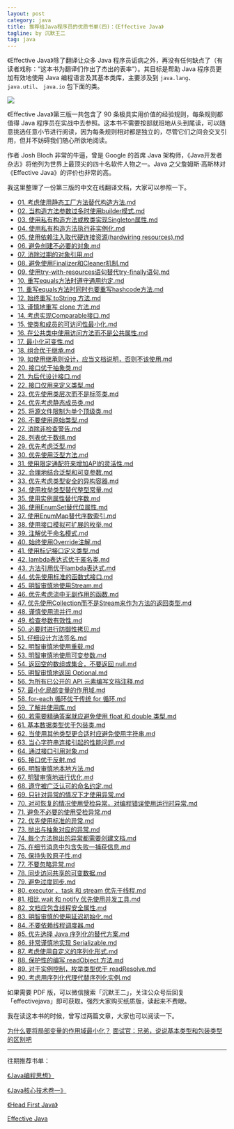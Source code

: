 ```yaml
---
layout: post
category: java
title: 推荐给Java程序员的优质书单(四)：《Effective Java》
tagline: by 沉默王二
tag: java
---
```


《Effective Java》除了翻译让众多 Java 程序员诟病之外，再没有任何缺点了（有读者戏称：“这本书为翻译们作出了杰出的表率”）。其目标是帮助 Java 程序员更加有效地使用 Java 编程语言及其基本类库，主要涉及到 `java.lang`、`java.util`、 `java.io` 包下面的类。

<!--more-->


![](http://www.itwanger.com/assets/images/2019/12/effective-java-1.png)

《Effective Java》第三版一共包含了 90 条极具实用价值的经验规则，每条规则都值得 Java 程序员在实战中去参照。这本书不需要按部就班地从头到尾读，可以随意挑选任意小节进行阅读，因为每条规则相对都是独立的，尽管它们之间会交叉引用，但并不妨碍我们随心所欲地阅读。

作者 Josh Bloch 非常的牛逼，曾是 Google 的首席 Java 架构师，《Java开发者杂志》将他列为世界上最顶尖的四十名软件人物之一。Java 之父詹姆斯·高斯林对《Effective Java》的评价也非常的高。

我这里整理了一份第三版的中文在线翻译文档，大家可以参照一下。

*   [01\. 考虑使用静态工厂方法替代构造方法.md](https://github.com/sjsdfg/effective-java-3rd-chinese/blob/master/docs/notes/01.%20%E8%80%83%E8%99%91%E4%BD%BF%E7%94%A8%E9%9D%99%E6%80%81%E5%B7%A5%E5%8E%82%E6%96%B9%E6%B3%95%E6%9B%BF%E4%BB%A3%E6%9E%84%E9%80%A0%E6%96%B9%E6%B3%95.md)
*   [02\. 当构造方法参数过多时使用builder模式.md](https://github.com/sjsdfg/effective-java-3rd-chinese/blob/master/docs/notes/02.%20%E5%BD%93%E6%9E%84%E9%80%A0%E6%96%B9%E6%B3%95%E5%8F%82%E6%95%B0%E8%BF%87%E5%A4%9A%E6%97%B6%E4%BD%BF%E7%94%A8builder%E6%A8%A1%E5%BC%8F.md)
*   [03\. 使用私有构造方法或枚类实现Singleton属性.md](https://github.com/sjsdfg/effective-java-3rd-chinese/blob/master/docs/notes/03.%20%E4%BD%BF%E7%94%A8%E7%A7%81%E6%9C%89%E6%9E%84%E9%80%A0%E6%96%B9%E6%B3%95%E6%88%96%E6%9E%9A%E7%B1%BB%E5%AE%9E%E7%8E%B0Singleton%E5%B1%9E%E6%80%A7.md)
*   [04\. 使用私有构造方法执行非实例化.md](https://github.com/sjsdfg/effective-java-3rd-chinese/blob/master/docs/notes/04.%20%E4%BD%BF%E7%94%A8%E7%A7%81%E6%9C%89%E6%9E%84%E9%80%A0%E6%96%B9%E6%B3%95%E6%89%A7%E8%A1%8C%E9%9D%9E%E5%AE%9E%E4%BE%8B%E5%8C%96.md)
*   [05\. 使用依赖注入取代硬连接资源(hardwiring resources).md](https://github.com/sjsdfg/effective-java-3rd-chinese/blob/master/docs/notes/05.%20%E4%BD%BF%E7%94%A8%E4%BE%9D%E8%B5%96%E6%B3%A8%E5%85%A5%E5%8F%96%E4%BB%A3%E7%A1%AC%E8%BF%9E%E6%8E%A5%E8%B5%84%E6%BA%90(hardwiring%20resources).md)
*   [06\. 避免创建不必要的对象.md](https://github.com/sjsdfg/effective-java-3rd-chinese/blob/master/docs/notes/06.%20%E9%81%BF%E5%85%8D%E5%88%9B%E5%BB%BA%E4%B8%8D%E5%BF%85%E8%A6%81%E7%9A%84%E5%AF%B9%E8%B1%A1.md)
*   [07\. 消除过期的对象引用.md](https://github.com/sjsdfg/effective-java-3rd-chinese/blob/master/docs/notes/07.%20%E6%B6%88%E9%99%A4%E8%BF%87%E6%9C%9F%E7%9A%84%E5%AF%B9%E8%B1%A1%E5%BC%95%E7%94%A8.md)
*   [08\. 避免使用Finalizer和Cleaner机制.md](https://github.com/sjsdfg/effective-java-3rd-chinese/blob/master/docs/notes/08.%20%E9%81%BF%E5%85%8D%E4%BD%BF%E7%94%A8Finalizer%E5%92%8CCleaner%E6%9C%BA%E5%88%B6.md)
*   [09\. 使用try-with-resources语句替代try-finally语句.md](https://github.com/sjsdfg/effective-java-3rd-chinese/blob/master/docs/notes/09.%20%E4%BD%BF%E7%94%A8try-with-resources%E8%AF%AD%E5%8F%A5%E6%9B%BF%E4%BB%A3try-finally%E8%AF%AD%E5%8F%A5.md)
*   [10\. 重写equals方法时遵守通用约定.md](https://github.com/sjsdfg/effective-java-3rd-chinese/blob/master/docs/notes/10.%20%E9%87%8D%E5%86%99equals%E6%96%B9%E6%B3%95%E6%97%B6%E9%81%B5%E5%AE%88%E9%80%9A%E7%94%A8%E7%BA%A6%E5%AE%9A.md)
*   [11\. 重写equals方法时同时也要重写hashcode方法.md](https://github.com/sjsdfg/effective-java-3rd-chinese/blob/master/docs/notes/11.%20%E9%87%8D%E5%86%99equals%E6%96%B9%E6%B3%95%E6%97%B6%E5%90%8C%E6%97%B6%E4%B9%9F%E8%A6%81%E9%87%8D%E5%86%99hashcode%E6%96%B9%E6%B3%95.md)
*   [12\. 始终重写 toString 方法.md](https://github.com/sjsdfg/effective-java-3rd-chinese/blob/master/docs/notes/12.%20%E5%A7%8B%E7%BB%88%E9%87%8D%E5%86%99%20toString%20%E6%96%B9%E6%B3%95.md)
*   [13\. 谨慎地重写 clone 方法.md](https://github.com/sjsdfg/effective-java-3rd-chinese/blob/master/docs/notes/13.%20%E8%B0%A8%E6%85%8E%E5%9C%B0%E9%87%8D%E5%86%99%20clone%20%E6%96%B9%E6%B3%95.md)
*   [14\. 考虑实现Comparable接口.md](https://github.com/sjsdfg/effective-java-3rd-chinese/blob/master/docs/notes/14.%20%E8%80%83%E8%99%91%E5%AE%9E%E7%8E%B0Comparable%E6%8E%A5%E5%8F%A3.md)
*   [15\. 使类和成员的可访问性最小化.md](https://github.com/sjsdfg/effective-java-3rd-chinese/blob/master/docs/notes/15.%20%E4%BD%BF%E7%B1%BB%E5%92%8C%E6%88%90%E5%91%98%E7%9A%84%E5%8F%AF%E8%AE%BF%E9%97%AE%E6%80%A7%E6%9C%80%E5%B0%8F%E5%8C%96.md)
*   [16\. 在公共类中使用访问方法而不是公共属性.md](https://github.com/sjsdfg/effective-java-3rd-chinese/blob/master/docs/notes/16.%20%E5%9C%A8%E5%85%AC%E5%85%B1%E7%B1%BB%E4%B8%AD%E4%BD%BF%E7%94%A8%E8%AE%BF%E9%97%AE%E6%96%B9%E6%B3%95%E8%80%8C%E4%B8%8D%E6%98%AF%E5%85%AC%E5%85%B1%E5%B1%9E%E6%80%A7.md)
*   [17\. 最小化可变性.md](https://github.com/sjsdfg/effective-java-3rd-chinese/blob/master/docs/notes/17.%20%E6%9C%80%E5%B0%8F%E5%8C%96%E5%8F%AF%E5%8F%98%E6%80%A7.md)
*   [18\. 组合优于继承.md](https://github.com/sjsdfg/effective-java-3rd-chinese/blob/master/docs/notes/18.%20%E7%BB%84%E5%90%88%E4%BC%98%E4%BA%8E%E7%BB%A7%E6%89%BF.md)
*   [19\. 如使用继承则设计，应当文档说明，否则不该使用.md](https://github.com/sjsdfg/effective-java-3rd-chinese/blob/master/docs/notes/19.%20%E5%A6%82%E4%BD%BF%E7%94%A8%E7%BB%A7%E6%89%BF%E5%88%99%E8%AE%BE%E8%AE%A1%EF%BC%8C%E5%BA%94%E5%BD%93%E6%96%87%E6%A1%A3%E8%AF%B4%E6%98%8E%EF%BC%8C%E5%90%A6%E5%88%99%E4%B8%8D%E8%AF%A5%E4%BD%BF%E7%94%A8.md)
*   [20\. 接口优于抽象类.md](https://github.com/sjsdfg/effective-java-3rd-chinese/blob/master/docs/notes/20.%20%E6%8E%A5%E5%8F%A3%E4%BC%98%E4%BA%8E%E6%8A%BD%E8%B1%A1%E7%B1%BB.md)
*   [21\. 为后代设计接口.md](https://github.com/sjsdfg/effective-java-3rd-chinese/blob/master/docs/notes/21.%20%E4%B8%BA%E5%90%8E%E4%BB%A3%E8%AE%BE%E8%AE%A1%E6%8E%A5%E5%8F%A3.md)
*   [22\. 接口仅用来定义类型.md](https://github.com/sjsdfg/effective-java-3rd-chinese/blob/master/docs/notes/22.%20%E6%8E%A5%E5%8F%A3%E4%BB%85%E7%94%A8%E6%9D%A5%E5%AE%9A%E4%B9%89%E7%B1%BB%E5%9E%8B.md)
*   [23\. 优先使用类层次而不是标签类.md](https://github.com/sjsdfg/effective-java-3rd-chinese/blob/master/docs/notes/23.%20%E4%BC%98%E5%85%88%E4%BD%BF%E7%94%A8%E7%B1%BB%E5%B1%82%E6%AC%A1%E8%80%8C%E4%B8%8D%E6%98%AF%E6%A0%87%E7%AD%BE%E7%B1%BB.md)
*   [24\. 优先考虑静态成员类.md](https://github.com/sjsdfg/effective-java-3rd-chinese/blob/master/docs/notes/24.%20%E4%BC%98%E5%85%88%E8%80%83%E8%99%91%E9%9D%99%E6%80%81%E6%88%90%E5%91%98%E7%B1%BB.md)
*   [25\. 将源文件限制为单个顶级类.md](https://github.com/sjsdfg/effective-java-3rd-chinese/blob/master/docs/notes/25.%20%E5%B0%86%E6%BA%90%E6%96%87%E4%BB%B6%E9%99%90%E5%88%B6%E4%B8%BA%E5%8D%95%E4%B8%AA%E9%A1%B6%E7%BA%A7%E7%B1%BB.md)
*   [26\. 不要使用原始类型.md](https://github.com/sjsdfg/effective-java-3rd-chinese/blob/master/docs/notes/26.%20%E4%B8%8D%E8%A6%81%E4%BD%BF%E7%94%A8%E5%8E%9F%E5%A7%8B%E7%B1%BB%E5%9E%8B.md)
*   [27\. 消除非检查警告.md](https://github.com/sjsdfg/effective-java-3rd-chinese/blob/master/docs/notes/27.%20%E6%B6%88%E9%99%A4%E9%9D%9E%E6%A3%80%E6%9F%A5%E8%AD%A6%E5%91%8A.md)
* [28\. 列表优于数组.md](https://github.com/sjsdfg/effective-java-3rd-chinese/blob/master/docs/notes/28.%20%E5%88%97%E8%A1%A8%E4%BC%98%E4%BA%8E%E6%95%B0%E7%BB%84.md)
*   [29\. 优先考虑泛型.md](https://github.com/sjsdfg/effective-java-3rd-chinese/blob/master/docs/notes/29.%20%E4%BC%98%E5%85%88%E8%80%83%E8%99%91%E6%B3%9B%E5%9E%8B.md)
*   [30\. 优先使用泛型方法.md](https://github.com/sjsdfg/effective-java-3rd-chinese/blob/master/docs/notes/30.%20%E4%BC%98%E5%85%88%E4%BD%BF%E7%94%A8%E6%B3%9B%E5%9E%8B%E6%96%B9%E6%B3%95.md)
*   [31\. 使用限定通配符来增加API的灵活性.md](https://github.com/sjsdfg/effective-java-3rd-chinese/blob/master/docs/notes/31.%20%E4%BD%BF%E7%94%A8%E9%99%90%E5%AE%9A%E9%80%9A%E9%85%8D%E7%AC%A6%E6%9D%A5%E5%A2%9E%E5%8A%A0API%E7%9A%84%E7%81%B5%E6%B4%BB%E6%80%A7.md)
*   [32\. 合理地结合泛型和可变参数.md](https://github.com/sjsdfg/effective-java-3rd-chinese/blob/master/docs/notes/32.%20%E5%90%88%E7%90%86%E5%9C%B0%E7%BB%93%E5%90%88%E6%B3%9B%E5%9E%8B%E5%92%8C%E5%8F%AF%E5%8F%98%E5%8F%82%E6%95%B0.md)
*   [33\. 优先考虑类型安全的异构容器.md](https://github.com/sjsdfg/effective-java-3rd-chinese/blob/master/docs/notes/33.%20%E4%BC%98%E5%85%88%E8%80%83%E8%99%91%E7%B1%BB%E5%9E%8B%E5%AE%89%E5%85%A8%E7%9A%84%E5%BC%82%E6%9E%84%E5%AE%B9%E5%99%A8.md)
*   [34\. 使用枚举类型替代整型常量.md](https://github.com/sjsdfg/effective-java-3rd-chinese/blob/master/docs/notes/34.%20%E4%BD%BF%E7%94%A8%E6%9E%9A%E4%B8%BE%E7%B1%BB%E5%9E%8B%E6%9B%BF%E4%BB%A3%E6%95%B4%E5%9E%8B%E5%B8%B8%E9%87%8F.md)
*   [35\. 使用实例属性替代序数.md](https://github.com/sjsdfg/effective-java-3rd-chinese/blob/master/docs/notes/35.%20%E4%BD%BF%E7%94%A8%E5%AE%9E%E4%BE%8B%E5%B1%9E%E6%80%A7%E6%9B%BF%E4%BB%A3%E5%BA%8F%E6%95%B0.md)
*   [36\. 使用EnumSet替代位属性.md](https://github.com/sjsdfg/effective-java-3rd-chinese/blob/master/docs/notes/36.%20%E4%BD%BF%E7%94%A8EnumSet%E6%9B%BF%E4%BB%A3%E4%BD%8D%E5%B1%9E%E6%80%A7.md)
*   [37\. 使用EnumMap替代序数索引.md](https://github.com/sjsdfg/effective-java-3rd-chinese/blob/master/docs/notes/37.%20%E4%BD%BF%E7%94%A8EnumMap%E6%9B%BF%E4%BB%A3%E5%BA%8F%E6%95%B0%E7%B4%A2%E5%BC%95.md)
* [38\. 使用接口模拟可扩展的枚举.md](https://github.com/sjsdfg/effective-java-3rd-chinese/blob/master/docs/notes/38.%20%E4%BD%BF%E7%94%A8%E6%8E%A5%E5%8F%A3%E6%A8%A1%E6%8B%9F%E5%8F%AF%E6%89%A9%E5%B1%95%E7%9A%84%E6%9E%9A%E4%B8%BE.md)
*   [39\. 注解优于命名模式.md](https://github.com/sjsdfg/effective-java-3rd-chinese/blob/master/docs/notes/39.%20%E6%B3%A8%E8%A7%A3%E4%BC%98%E4%BA%8E%E5%91%BD%E5%90%8D%E6%A8%A1%E5%BC%8F.md)
*   [40\. 始终使用Override注解.md](https://github.com/sjsdfg/effective-java-3rd-chinese/blob/master/docs/notes/40.%20%E5%A7%8B%E7%BB%88%E4%BD%BF%E7%94%A8Override%E6%B3%A8%E8%A7%A3.md)
*   [41\. 使用标记接口定义类型.md](https://github.com/sjsdfg/effective-java-3rd-chinese/blob/master/docs/notes/41.%20%E4%BD%BF%E7%94%A8%E6%A0%87%E8%AE%B0%E6%8E%A5%E5%8F%A3%E5%AE%9A%E4%B9%89%E7%B1%BB%E5%9E%8B.md)
*   [42\. lambda表达式优于匿名类.md](https://github.com/sjsdfg/effective-java-3rd-chinese/blob/master/docs/notes/42.%20lambda%E8%A1%A8%E8%BE%BE%E5%BC%8F%E4%BC%98%E4%BA%8E%E5%8C%BF%E5%90%8D%E7%B1%BB.md)
*   [43\. 方法引用优于lambda表达式.md](https://github.com/sjsdfg/effective-java-3rd-chinese/blob/master/docs/notes/43.%20%E6%96%B9%E6%B3%95%E5%BC%95%E7%94%A8%E4%BC%98%E4%BA%8Elambda%E8%A1%A8%E8%BE%BE%E5%BC%8F.md)
*   [44\. 优先使用标准的函数式接口.md](https://github.com/sjsdfg/effective-java-3rd-chinese/blob/master/docs/notes/44.%20%E4%BC%98%E5%85%88%E4%BD%BF%E7%94%A8%E6%A0%87%E5%87%86%E7%9A%84%E5%87%BD%E6%95%B0%E5%BC%8F%E6%8E%A5%E5%8F%A3.md)
*   [45\. 明智审慎地使用Stream.md](https://github.com/sjsdfg/effective-java-3rd-chinese/blob/master/docs/notes/45.%20%E6%98%8E%E6%99%BA%E5%AE%A1%E6%85%8E%E5%9C%B0%E4%BD%BF%E7%94%A8Stream.md)
*   [46\. 优先考虑流中无副作用的函数.md](https://github.com/sjsdfg/effective-java-3rd-chinese/blob/master/docs/notes/46.%20%E4%BC%98%E5%85%88%E8%80%83%E8%99%91%E6%B5%81%E4%B8%AD%E6%97%A0%E5%89%AF%E4%BD%9C%E7%94%A8%E7%9A%84%E5%87%BD%E6%95%B0.md)
*   [47\. 优先使用Collection而不是Stream来作为方法的返回类型.md](https://github.com/sjsdfg/effective-java-3rd-chinese/blob/master/docs/notes/47.%20%E4%BC%98%E5%85%88%E4%BD%BF%E7%94%A8Collection%E8%80%8C%E4%B8%8D%E6%98%AFStream%E6%9D%A5%E4%BD%9C%E4%B8%BA%E6%96%B9%E6%B3%95%E7%9A%84%E8%BF%94%E5%9B%9E%E7%B1%BB%E5%9E%8B.md)
*   [48\. 谨慎使用流并行.md](https://github.com/sjsdfg/effective-java-3rd-chinese/blob/master/docs/notes/48.%20%E8%B0%A8%E6%85%8E%E4%BD%BF%E7%94%A8%E6%B5%81%E5%B9%B6%E8%A1%8C.md)
*   [49\. 检查参数有效性.md](https://github.com/sjsdfg/effective-java-3rd-chinese/blob/master/docs/notes/49.%20%E6%A3%80%E6%9F%A5%E5%8F%82%E6%95%B0%E6%9C%89%E6%95%88%E6%80%A7.md)
*   [50\. 必要时进行防御性拷贝.md](https://github.com/sjsdfg/effective-java-3rd-chinese/blob/master/docs/notes/50.%20%E5%BF%85%E8%A6%81%E6%97%B6%E8%BF%9B%E8%A1%8C%E9%98%B2%E5%BE%A1%E6%80%A7%E6%8B%B7%E8%B4%9D.md)
*   [51\. 仔细设计方法签名.md](https://github.com/sjsdfg/effective-java-3rd-chinese/blob/master/docs/notes/51.%20%E4%BB%94%E7%BB%86%E8%AE%BE%E8%AE%A1%E6%96%B9%E6%B3%95%E7%AD%BE%E5%90%8D.md)
*   [52\. 明智审慎地使用重载.md](https://github.com/sjsdfg/effective-java-3rd-chinese/blob/master/docs/notes/52.%20%E6%98%8E%E6%99%BA%E5%AE%A1%E6%85%8E%E5%9C%B0%E4%BD%BF%E7%94%A8%E9%87%8D%E8%BD%BD.md)
*   [53\. 明智审慎地使用可变参数.md](https://github.com/sjsdfg/effective-java-3rd-chinese/blob/master/docs/notes/53.%20%E6%98%8E%E6%99%BA%E5%AE%A1%E6%85%8E%E5%9C%B0%E4%BD%BF%E7%94%A8%E5%8F%AF%E5%8F%98%E5%8F%82%E6%95%B0.md)
*   [54\. 返回空的数组或集合，不要返回 null.md](https://github.com/sjsdfg/effective-java-3rd-chinese/blob/master/docs/notes/54.%20%E8%BF%94%E5%9B%9E%E7%A9%BA%E7%9A%84%E6%95%B0%E7%BB%84%E6%88%96%E9%9B%86%E5%90%88%EF%BC%8C%E4%B8%8D%E8%A6%81%E8%BF%94%E5%9B%9E%20null.md)
*   [55\. 明智审慎地返回 Optional.md](https://github.com/sjsdfg/effective-java-3rd-chinese/blob/master/docs/notes/55.%20%E6%98%8E%E6%99%BA%E5%AE%A1%E6%85%8E%E5%9C%B0%E8%BF%94%E5%9B%9E%20Optional.md)
*   [56\. 为所有已公开的 API 元素编写文档注释.md](https://github.com/sjsdfg/effective-java-3rd-chinese/blob/master/docs/notes/56.%20%E4%B8%BA%E6%89%80%E6%9C%89%E5%B7%B2%E5%85%AC%E5%BC%80%E7%9A%84%20API%20%E5%85%83%E7%B4%A0%E7%BC%96%E5%86%99%E6%96%87%E6%A1%A3%E6%B3%A8%E9%87%8A.md)
*   [57\. 最小化局部变量的作用域.md](https://github.com/sjsdfg/effective-java-3rd-chinese/blob/master/docs/notes/57.%20%E6%9C%80%E5%B0%8F%E5%8C%96%E5%B1%80%E9%83%A8%E5%8F%98%E9%87%8F%E7%9A%84%E4%BD%9C%E7%94%A8%E5%9F%9F.md)
*   [58\. for-each 循环优于传统 for 循环.md](https://github.com/sjsdfg/effective-java-3rd-chinese/blob/master/docs/notes/58.%20for-each%20%E5%BE%AA%E7%8E%AF%E4%BC%98%E4%BA%8E%E4%BC%A0%E7%BB%9F%20for%20%E5%BE%AA%E7%8E%AF.md)
*   [59\. 了解并使用库.md](https://github.com/sjsdfg/effective-java-3rd-chinese/blob/master/docs/notes/59.%20%E4%BA%86%E8%A7%A3%E5%B9%B6%E4%BD%BF%E7%94%A8%E5%BA%93.md)
*   [60\. 若需要精确答案就应避免使用 float 和 double 类型.md](https://github.com/sjsdfg/effective-java-3rd-chinese/blob/master/docs/notes/60.%20%E8%8B%A5%E9%9C%80%E8%A6%81%E7%B2%BE%E7%A1%AE%E7%AD%94%E6%A1%88%E5%B0%B1%E5%BA%94%E9%81%BF%E5%85%8D%E4%BD%BF%E7%94%A8%20float%20%E5%92%8C%20double%20%E7%B1%BB%E5%9E%8B.md)
*   [61\. 基本数据类型优于包装类.md](https://github.com/sjsdfg/effective-java-3rd-chinese/blob/master/docs/notes/61.%20%E5%9F%BA%E6%9C%AC%E6%95%B0%E6%8D%AE%E7%B1%BB%E5%9E%8B%E4%BC%98%E4%BA%8E%E5%8C%85%E8%A3%85%E7%B1%BB.md)
*   [62\. 当使用其他类型更合适时应避免使用字符串.md](https://github.com/sjsdfg/effective-java-3rd-chinese/blob/master/docs/notes/62.%20%E5%BD%93%E4%BD%BF%E7%94%A8%E5%85%B6%E4%BB%96%E7%B1%BB%E5%9E%8B%E6%9B%B4%E5%90%88%E9%80%82%E6%97%B6%E5%BA%94%E9%81%BF%E5%85%8D%E4%BD%BF%E7%94%A8%E5%AD%97%E7%AC%A6%E4%B8%B2.md)
*   [63\. 当心字符串连接引起的性能问题.md](https://github.com/sjsdfg/effective-java-3rd-chinese/blob/master/docs/notes/63.%20%E5%BD%93%E5%BF%83%E5%AD%97%E7%AC%A6%E4%B8%B2%E8%BF%9E%E6%8E%A5%E5%BC%95%E8%B5%B7%E7%9A%84%E6%80%A7%E8%83%BD%E9%97%AE%E9%A2%98.md)
*   [64\. 通过接口引用对象.md](https://github.com/sjsdfg/effective-java-3rd-chinese/blob/master/docs/notes/64.%20%E9%80%9A%E8%BF%87%E6%8E%A5%E5%8F%A3%E5%BC%95%E7%94%A8%E5%AF%B9%E8%B1%A1.md)
*   [65\. 接口优于反射.md](https://github.com/sjsdfg/effective-java-3rd-chinese/blob/master/docs/notes/65.%20%E6%8E%A5%E5%8F%A3%E4%BC%98%E4%BA%8E%E5%8F%8D%E5%B0%84.md)
*   [66\. 明智审慎地本地方法.md](https://github.com/sjsdfg/effective-java-3rd-chinese/blob/master/docs/notes/66.%20%E6%98%8E%E6%99%BA%E5%AE%A1%E6%85%8E%E5%9C%B0%E6%9C%AC%E5%9C%B0%E6%96%B9%E6%B3%95.md)
*   [67\. 明智审慎地进行优化.md](https://github.com/sjsdfg/effective-java-3rd-chinese/blob/master/docs/notes/67.%20%E6%98%8E%E6%99%BA%E5%AE%A1%E6%85%8E%E5%9C%B0%E8%BF%9B%E8%A1%8C%E4%BC%98%E5%8C%96.md)
*   [68\. 遵守被广泛认可的命名约定.md](https://github.com/sjsdfg/effective-java-3rd-chinese/blob/master/docs/notes/68.%20%E9%81%B5%E5%AE%88%E8%A2%AB%E5%B9%BF%E6%B3%9B%E8%AE%A4%E5%8F%AF%E7%9A%84%E5%91%BD%E5%90%8D%E7%BA%A6%E5%AE%9A.md)
*   [69\. 只针对异常的情况下才使用异常.md](https://github.com/sjsdfg/effective-java-3rd-chinese/blob/master/docs/notes/69.%20%E5%8F%AA%E9%92%88%E5%AF%B9%E5%BC%82%E5%B8%B8%E7%9A%84%E6%83%85%E5%86%B5%E4%B8%8B%E6%89%8D%E4%BD%BF%E7%94%A8%E5%BC%82%E5%B8%B8.md)
*   [70\. 对可恢复的情况使用受检异常，对编程错误使用运行时异常.md](https://github.com/sjsdfg/effective-java-3rd-chinese/blob/master/docs/notes/70.%20%E5%AF%B9%E5%8F%AF%E6%81%A2%E5%A4%8D%E7%9A%84%E6%83%85%E5%86%B5%E4%BD%BF%E7%94%A8%E5%8F%97%E6%A3%80%E5%BC%82%E5%B8%B8%EF%BC%8C%E5%AF%B9%E7%BC%96%E7%A8%8B%E9%94%99%E8%AF%AF%E4%BD%BF%E7%94%A8%E8%BF%90%E8%A1%8C%E6%97%B6%E5%BC%82%E5%B8%B8.md)
*   [71\. 避免不必要的使用受检异常.md](https://github.com/sjsdfg/effective-java-3rd-chinese/blob/master/docs/notes/71.%20%E9%81%BF%E5%85%8D%E4%B8%8D%E5%BF%85%E8%A6%81%E7%9A%84%E4%BD%BF%E7%94%A8%E5%8F%97%E6%A3%80%E5%BC%82%E5%B8%B8.md)
*   [72\. 优先使用标准的异常.md](https://github.com/sjsdfg/effective-java-3rd-chinese/blob/master/docs/notes/72.%20%E4%BC%98%E5%85%88%E4%BD%BF%E7%94%A8%E6%A0%87%E5%87%86%E7%9A%84%E5%BC%82%E5%B8%B8.md)
*   [73\. 抛出与抽象对应的异常.md](https://github.com/sjsdfg/effective-java-3rd-chinese/blob/master/docs/notes/73.%20%E6%8A%9B%E5%87%BA%E4%B8%8E%E6%8A%BD%E8%B1%A1%E5%AF%B9%E5%BA%94%E7%9A%84%E5%BC%82%E5%B8%B8.md)
*   [74\. 每个方法抛出的异常都需要创建文档.md](https://github.com/sjsdfg/effective-java-3rd-chinese/blob/master/docs/notes/74.%20%E6%AF%8F%E4%B8%AA%E6%96%B9%E6%B3%95%E6%8A%9B%E5%87%BA%E7%9A%84%E5%BC%82%E5%B8%B8%E9%83%BD%E9%9C%80%E8%A6%81%E5%88%9B%E5%BB%BA%E6%96%87%E6%A1%A3.md)
*   [75\. 在细节消息中包含失败一捕获信息.md](https://github.com/sjsdfg/effective-java-3rd-chinese/blob/master/docs/notes/75.%20%E5%9C%A8%E7%BB%86%E8%8A%82%E6%B6%88%E6%81%AF%E4%B8%AD%E5%8C%85%E5%90%AB%E5%A4%B1%E8%B4%A5%E4%B8%80%E6%8D%95%E8%8E%B7%E4%BF%A1%E6%81%AF.md)
*   [76\. 保持失败原子性.md](https://github.com/sjsdfg/effective-java-3rd-chinese/blob/master/docs/notes/76.%20%E4%BF%9D%E6%8C%81%E5%A4%B1%E8%B4%A5%E5%8E%9F%E5%AD%90%E6%80%A7.md)
*   [77\. 不要忽略异常.md](https://github.com/sjsdfg/effective-java-3rd-chinese/blob/master/docs/notes/77.%20%E4%B8%8D%E8%A6%81%E5%BF%BD%E7%95%A5%E5%BC%82%E5%B8%B8.md)
*   [78\. 同步访问共享的可变数据.md](https://github.com/sjsdfg/effective-java-3rd-chinese/blob/master/docs/notes/78.%20%E5%90%8C%E6%AD%A5%E8%AE%BF%E9%97%AE%E5%85%B1%E4%BA%AB%E7%9A%84%E5%8F%AF%E5%8F%98%E6%95%B0%E6%8D%AE.md)
*   [79\. 避免过度同步.md](https://github.com/sjsdfg/effective-java-3rd-chinese/blob/master/docs/notes/79.%20%E9%81%BF%E5%85%8D%E8%BF%87%E5%BA%A6%E5%90%8C%E6%AD%A5.md)
*   [80\. executor 、task 和 stream 优先于线程.md](https://github.com/sjsdfg/effective-java-3rd-chinese/blob/master/docs/notes/80.%20executor%20%E3%80%81task%20%E5%92%8C%20stream%20%E4%BC%98%E5%85%88%E4%BA%8E%E7%BA%BF%E7%A8%8B.md)
*   [81\. 相比 wait 和 notify 优先使用并发工具.md](https://github.com/sjsdfg/effective-java-3rd-chinese/blob/master/docs/notes/81.%20%E7%9B%B8%E6%AF%94%20wait%20%E5%92%8C%20notify%20%E4%BC%98%E5%85%88%E4%BD%BF%E7%94%A8%E5%B9%B6%E5%8F%91%E5%B7%A5%E5%85%B7.md)
*   [82\. 文档应包含线程安全属性.md](https://github.com/sjsdfg/effective-java-3rd-chinese/blob/master/docs/notes/82.%20%E6%96%87%E6%A1%A3%E5%BA%94%E5%8C%85%E5%90%AB%E7%BA%BF%E7%A8%8B%E5%AE%89%E5%85%A8%E5%B1%9E%E6%80%A7.md)
*   [83\. 明智审慎的使用延迟初始化.md](https://github.com/sjsdfg/effective-java-3rd-chinese/blob/master/docs/notes/83.%20%E6%98%8E%E6%99%BA%E5%AE%A1%E6%85%8E%E7%9A%84%E4%BD%BF%E7%94%A8%E5%BB%B6%E8%BF%9F%E5%88%9D%E5%A7%8B%E5%8C%96.md)
*   [84\. 不要依赖线程调度器.md](https://github.com/sjsdfg/effective-java-3rd-chinese/blob/master/docs/notes/84.%20%E4%B8%8D%E8%A6%81%E4%BE%9D%E8%B5%96%E7%BA%BF%E7%A8%8B%E8%B0%83%E5%BA%A6%E5%99%A8.md)
*   [85\. 优先选择 Java 序列化的替代方案.md](https://github.com/sjsdfg/effective-java-3rd-chinese/blob/master/docs/notes/85.%20%E4%BC%98%E5%85%88%E9%80%89%E6%8B%A9%20Java%20%E5%BA%8F%E5%88%97%E5%8C%96%E7%9A%84%E6%9B%BF%E4%BB%A3%E6%96%B9%E6%A1%88.md)
*   [86\. 非常谨慎地实现 Serializable.md](https://github.com/sjsdfg/effective-java-3rd-chinese/blob/master/docs/notes/86.%20%E9%9D%9E%E5%B8%B8%E8%B0%A8%E6%85%8E%E5%9C%B0%E5%AE%9E%E7%8E%B0%20Serializable.md)
*   [87\. 考虑使用自定义的序列化形式.md](https://github.com/sjsdfg/effective-java-3rd-chinese/blob/master/docs/notes/87.%20%E8%80%83%E8%99%91%E4%BD%BF%E7%94%A8%E8%87%AA%E5%AE%9A%E4%B9%89%E7%9A%84%E5%BA%8F%E5%88%97%E5%8C%96%E5%BD%A2%E5%BC%8F.md)
*   [88\. 保护性的编写 readObject 方法.md](https://github.com/sjsdfg/effective-java-3rd-chinese/blob/master/docs/notes/88.%20%E4%BF%9D%E6%8A%A4%E6%80%A7%E7%9A%84%E7%BC%96%E5%86%99%20readObject%20%E6%96%B9%E6%B3%95.md)
*   [89\. 对于实例控制，枚举类型优于 readResolve.md](https://github.com/sjsdfg/effective-java-3rd-chinese/blob/master/docs/notes/89.%20%E5%AF%B9%E4%BA%8E%E5%AE%9E%E4%BE%8B%E6%8E%A7%E5%88%B6%EF%BC%8C%E6%9E%9A%E4%B8%BE%E7%B1%BB%E5%9E%8B%E4%BC%98%E4%BA%8E%20readResolve.md)
*   [90\. 考虑用序列化代理代替序列化实例.md](https://github.com/sjsdfg/effective-java-3rd-chinese/blob/master/docs/notes/90.%20%E8%80%83%E8%99%91%E7%94%A8%E5%BA%8F%E5%88%97%E5%8C%96%E4%BB%A3%E7%90%86%E4%BB%A3%E6%9B%BF%E5%BA%8F%E5%88%97%E5%8C%96%E5%AE%9E%E4%BE%8B.md)

如果需要 PDF 版，可以微信搜索「沉默王二」，关注公众号后回复「effectivejava」即可获取。强烈大家购买纸质版，读起来不费眼。

我在读这本书的时候，曾写过两篇文章，大家也可以阅读一下。

[为什么要将局部变量的作用域最小化？](http://www.itwanger.com/java/2019/12/04/java-variable-zuixiaohua.html)
[面试官：兄弟，说说基本类型和包装类型的区别吧](http://www.itwanger.com/java/2019/11/01/java-int-integer.html)

---------
往期推荐书单：

[《Java编程思想》](http://www.itwanger.com/java/2019/10/30/think-java-book-read-jianyi.html)

[《Java核心技术卷一》](http://www.itwanger.com/java/2019/11/14/java-core-advise.html)

[《Head First Java》](http://www.itwanger.com/java/2019/12/04/java-head-first-advise.html)

[Effective Java](http://www.itwanger.com/java/2019/12/06/java-effective-advise.html)